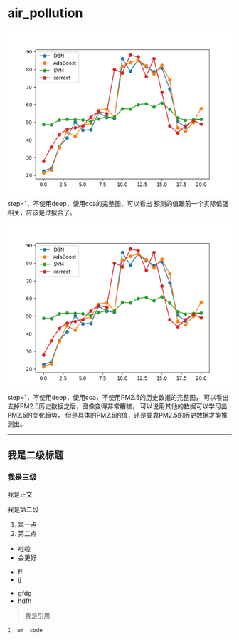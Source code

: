 # air_pollution

![完整的图](pic/20180302_0.png)
step=1，不使用deep，使用cca的完整图，可以看出
预测的值跟前一个实际值强相关，应该是过拟合了。

![完整的图](pic/20180302_0.png)
step=1，不使用deep，使用cca，不使用PM2.5的历史数据的完整图，
可以看出去掉PM2.5历史数据之后，图像变得非常糟糕，
可以说用其他的数据可以学习出PM2.5的变化趋势，
但是具体的PM2.5的值，还是要靠PM2.5的历史数据才能推测出。



---

## 我是二级标题

### 我是三级

我是正文

我是第二段

1. 第一点
2. 第二点

* 啦啦
* 会更好

+ ff
+ jj

- gfdg
- hdfh

> 我是引用



`
I 
am 
code
`

